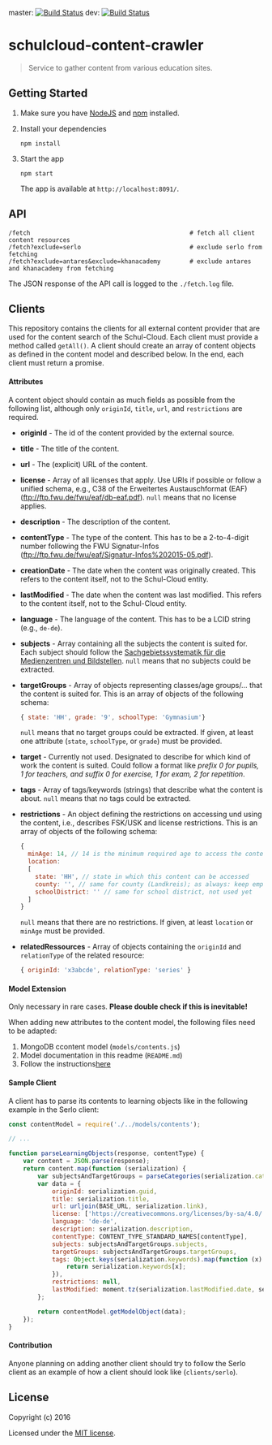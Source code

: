 master: [![Build Status](https://travis-ci.org/schul-cloud/schulcloud-content-crawler.svg?branch=master)](https://travis-ci.org/schulcloud/schulcloud-content-crawler)
dev: [![Build Status](https://travis-ci.org/schul-cloud/schulcloud-content-crawler.svg?branch=dev)](https://travis-ci.org/schulcloud/schulcloud-content-crawler)
# schulcloud-content-crawler
> Service to gather content from various education sites.

## Getting Started

1. Make sure you have [NodeJS](https://nodejs.org/) and [npm](https://www.npmjs.com/) installed.
2. Install your dependencies

    ```
    npm install
    ```
3. Start the app

    ```
    npm start
    ```

    The app is available at `http://localhost:8091/`.

## API

```
/fetch                                            # fetch all client content resources
/fetch?exclude=serlo                              # exclude serlo from fetching
/fetch?exclude=antares&exclude=khanacademy        # exclude antares and khanacademy from fetching
```

The JSON response of the API call is logged to the `./fetch.log` file.

## Clients

This repository contains the clients for all external content provider that are used for the content search of the Schul-Cloud. 
Each client must provide a method called `getAll()`. A client should create an array of content objects as defined in the content model and described below. In the end, each client must return a promise.

#### Attributes
A content object should contain as much fields as possible from the following list, although only `originId`, `title`, `url`, and `restrictions` are required.

* **originId** - The id of the content provided by the external source.
* **title** - The title of the content.
* **url** - The (explicit) URL of the content.
* **license** - Array of all licenses that apply. Use URIs if possible or follow a unified schema, e.g., C38 of the Erweitertes Austauschformat (EAF) (ftp://ftp.fwu.de/fwu/eaf/db-eaf.pdf). `null` means that no license applies.
* **description** - The description of the content.
* **contentType** - The type of the content. This has to be a 2-to-4-digit number following the FWU Signatur-Infos (ftp://ftp.fwu.de/fwu/eaf/Signatur-Infos%202015-05.pdf).
* **creationDate** - The date when the content was originally created. This refers to the content itself, not to the Schul-Cloud entity.
* **lastModified** - The date when the content was last modified. This refers to the content itself, not to the Schul-Cloud entity.
* **language** - The language of the content. This has to be a LCID string (e.g., `de-de`).
* **subjects** - Array containing all the subjects the content is suited for. Each subject should follow the [Sachgebietssystematik für die Medienzentren und Bildstellen](http://agmud.de/wp-content/uploads/2013/09/sgsyst-20121219.pdf). `null` means that no subjects could be extracted.
* **targetGroups** - Array of objects representing classes/age groups/… that the content is suited for. This is an array of objects of the following schema:
    ```javascript
    { state: 'HH', grade: '9', schoolType: 'Gymnasium'}
    ```
    `null` means that no target groups could be extracted. If given, at least one attribute (`state`, `schoolType`, or `grade`) must be provided.
* **target** - Currently not used. Designated to describe for which kind of work the content is suited. Could follow a format like *prefix 0 for pupils, 1 for teachers, and suffix 0 for exercise, 1 for exam, 2 for repetition*.
* **tags** - Array of tags/keywords (strings) that describe what the content is about. `null` means that no tags could be extracted.
* **restrictions** - An object defining the restrictions on accessing und using the content, i.e., describes FSK/USK and license restrictions. This is an array of objects of the following schema: 
    ```javascript
    {
      minAge: 14, // 14 is the minimum required age to access the content
      location:
      [
        state: 'HH', // state in which this content can be accessed
        county: '', // same for county (Landkreis); as always: keep empty when it does not apply, not used yet
        schoolDistrict: '' // same for school district, not used yet
      ]
    }
    ```
    `null` means that there are no restrictions. If given, at least `location` or `minAge` must be provided.

* **relatedRessources** - Array of objects containing the `originId` and `relationType` of the related resource:
    ```javascript
    { originId: 'x3abcde', relationType: 'series' }
    ```

#### Model Extension

Only necessary in rare cases. **Please double check if this is inevitable!**

When adding new attributes to the content model, the following files need to be adapted:

1. MongoDB ccontent model (`models/contents.js`)
2. Model documentation in this readme (`README.md`)
3. Follow the instructions[here](https://github.com/schul-cloud/schulcloud-content-api#extension-of-the-contents-model)

#### Sample Client
A client has to parse its contents to learning objects like in the following example in the Serlo client:
```javascript
const contentModel = require('./../models/contents');

// ...

function parseLearningObjects(response, contentType) {
    var content = JSON.parse(response);
    return content.map(function (serialization) {
        var subjectsAndTargetGroups = parseCategories(serialization.categories);
        var data = {
            originId: serialization.guid,
            title: serialization.title,
            url: urljoin(BASE_URL, serialization.link),
            license: ['https://creativecommons.org/licenses/by-sa/4.0/'],
            language: 'de-de',
            description: serialization.description,
            contentType: CONTENT_TYPE_STANDARD_NAMES[contentType],
            subjects: subjectsAndTargetGroups.subjects,
            targetGroups: subjectsAndTargetGroups.targetGroups,
            tags: Object.keys(serialization.keywords).map(function (x) {
                return serialization.keywords[x];
            }),
            restrictions: null,
            lastModified: moment.tz(serialization.lastModified.date, serialization.lastModified.timezone).toDate()
        };

        return contentModel.getModelObject(data);
    });
}
```

#### Contribution

Anyone planning on adding another client should try to follow the Serlo client as an example of how a client should look like (`clients/serlo`).

## License

Copyright (c) 2016

Licensed under the [MIT license](LICENSE).
